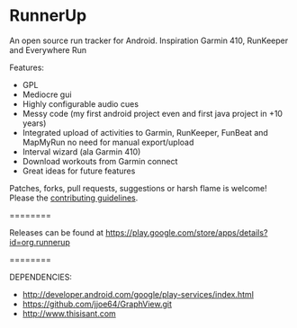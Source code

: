 RunnerUp
========

An open source run tracker for Android.
Inspiration Garmin 410, RunKeeper and Everywhere Run

Features:
- GPL
- Mediocre gui
- Highly configurable audio cues
- Messy code (my first android project even and first java project in +10 years)
- Integrated upload of activities to Garmin, RunKeeper, FunBeat and MapMyRun
  no need for manual export/upload
- Interval wizard (ala Garmin 410)
- Download workouts from Garmin connect
- Great ideas for future features

Patches, forks, pull requests, suggestions or harsh flame is welcome! Please the [contributing guidelines](CONTRIBUTING.md).

========

Releases can be found at https://play.google.com/store/apps/details?id=org.runnerup

========

DEPENDENCIES:

- http://developer.android.com/google/play-services/index.html
- https://github.com/jjoe64/GraphView.git
- http://www.thisisant.com

